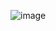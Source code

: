 ![image](https://github.com/companyakis/pyscript/assets/77589867/bddf7aa0-6f88-42d9-a94b-081bfd56c154)
